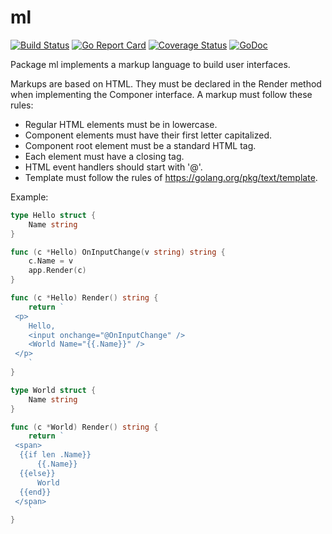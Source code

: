 # ml
[![Build Status](https://travis-ci.org/murlokswarm/ml.svg?branch=master)](https://travis-ci.org/murlokswarm/ml)
[![Go Report Card](https://goreportcard.com/badge/github.com/murlokswarm/ml)](https://goreportcard.com/report/github.com/murlokswarm/ml)
[![Coverage Status](https://coveralls.io/repos/github/murlokswarm/ml/badge.svg?branch=master)](https://coveralls.io/github/murlokswarm/ml?branch=master)
[![GoDoc](https://godoc.org/github.com/murlokswarm/ml?status.svg)](https://godoc.org/github.com/murlokswarm/ml)

Package ml implements a markup language to build user interfaces.

Markups are based on HTML. They must be declared in the Render method when
implementing the Componer interface.
A markup must follow these rules:
- Regular HTML elements must be in lowercase.
- Component elements must have their first letter capitalized.
- Component root element must be a standard HTML tag.
- Each element must have a closing tag.
- HTML event handlers should start with '@'.
- Template must follow the rules of https://golang.org/pkg/text/template.

Example:
```go 
type Hello struct {
	Name string
}

func (c *Hello) OnInputChange(v string) string {
	c.Name = v
	app.Render(c)
}

func (c *Hello) Render() string {
	return `
 <p>
  	Hello,
 	<input onchange="@OnInputChange" />
 	<World Name="{{.Name}}" />
 </p>
 	`
}

type World struct {
	Name string
}

func (c *World) Render() string {
	return `
 <span>
  {{if len .Name}}
      {{.Name}}
  {{else}}
      World
  {{end}}
 </span>
 	`
}

```